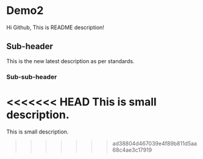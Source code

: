 # Demo2

Hi Github, This is README description!

## Sub-header

This is the new latest description as per standards.

### Sub-sub-header

<<<<<<< HEAD
This is small description.
=======
This is small description.
>>>>>>> ad38804d467039e4f89b811d5aa68c4ae3c17919
